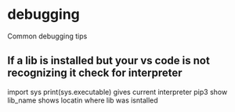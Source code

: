 # debugging
Common debugging tips
## If a lib is installed but your vs code is not recognizing it check for interpreter 
import sys
print(sys.executable)
gives current interpreter 
pip3 show lib_name shows locatin where lib was isntalled
